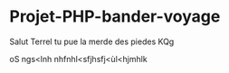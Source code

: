 # Projet-PHP-bander-voyage
Salut Terrel tu pue la merde des piedes KQg

 oS
  ngs<lnh
  nhfnhl<sfjhsfj<ùl<hjmhlk

